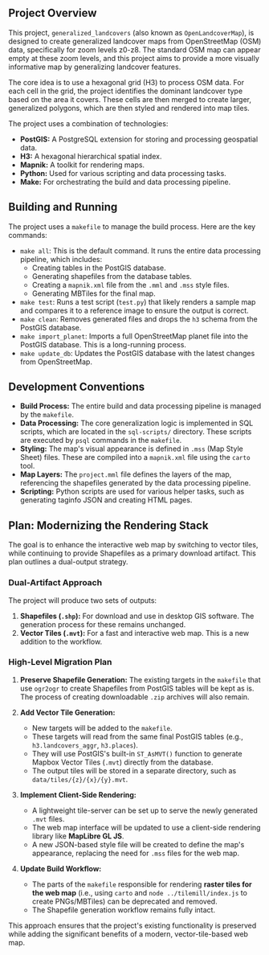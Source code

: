 ## Project Overview

This project, `generalized_landcovers` (also known as `OpenLandcoverMap`), is designed to create generalized landcover maps from OpenStreetMap (OSM) data, specifically for zoom levels z0-z8. The standard OSM map can appear empty at these zoom levels, and this project aims to provide a more visually informative map by generalizing landcover features.

The core idea is to use a hexagonal grid (H3) to process OSM data. For each cell in the grid, the project identifies the dominant landcover type based on the area it covers. These cells are then merged to create larger, generalized polygons, which are then styled and rendered into map tiles.

The project uses a combination of technologies:

*   **PostGIS:** A PostgreSQL extension for storing and processing geospatial data.
*   **H3:** A hexagonal hierarchical spatial index.
*   **Mapnik:** A toolkit for rendering maps.
*   **Python:** Used for various scripting and data processing tasks.
*   **Make:** For orchestrating the build and data processing pipeline.

## Building and Running

The project uses a `makefile` to manage the build process. Here are the key commands:

*   `make all`: This is the default command. It runs the entire data processing pipeline, which includes:
    *   Creating tables in the PostGIS database.
    *   Generating shapefiles from the database tables.
    *   Creating a `mapnik.xml` file from the `.mml` and `.mss` style files.
    *   Generating MBTiles for the final map.
*   `make test`: Runs a test script (`test.py`) that likely renders a sample map and compares it to a reference image to ensure the output is correct.
*   `make clean`: Removes generated files and drops the `h3` schema from the PostGIS database.
*   `make import_planet`: Imports a full OpenStreetMap planet file into the PostGIS database. This is a long-running process.
*   `make update_db`: Updates the PostGIS database with the latest changes from OpenStreetMap.

## Development Conventions

*   **Build Process:** The entire build and data processing pipeline is managed by the `makefile`.
*   **Data Processing:** The core generalization logic is implemented in SQL scripts, which are located in the `sql-scripts/` directory. These scripts are executed by `psql` commands in the `makefile`.
*   **Styling:** The map's visual appearance is defined in `.mss` (Map Style Sheet) files. These are compiled into a `mapnik.xml` file using the `carto` tool.
*   **Map Layers:** The `project.mml` file defines the layers of the map, referencing the shapefiles generated by the data processing pipeline.
*   **Scripting:** Python scripts are used for various helper tasks, such as generating taginfo JSON and creating HTML pages.

## Plan: Modernizing the Rendering Stack

The goal is to enhance the interactive web map by switching to vector tiles, while continuing to provide Shapefiles as a primary download artifact. This plan outlines a dual-output strategy.

### Dual-Artifact Approach

The project will produce two sets of outputs:
1.  **Shapefiles (`.shp`):** For download and use in desktop GIS software. The generation process for these remains unchanged.
2.  **Vector Tiles (`.mvt`):** For a fast and interactive web map. This is a new addition to the workflow.

### High-Level Migration Plan

1.  **Preserve Shapefile Generation:** The existing targets in the `makefile` that use `ogr2ogr` to create Shapefiles from PostGIS tables will be kept as is. The process of creating downloadable `.zip` archives will also remain.

2.  **Add Vector Tile Generation:**
    *   New targets will be added to the `makefile`.
    *   These targets will read from the same final PostGIS tables (e.g., `h3.landcovers_aggr`, `h3.places`).
    *   They will use PostGIS's built-in `ST_AsMVT()` function to generate Mapbox Vector Tiles (`.mvt`) directly from the database.
    *   The output tiles will be stored in a separate directory, such as `data/tiles/{z}/{x}/{y}.mvt`.

3.  **Implement Client-Side Rendering:**
    *   A lightweight tile-server can be set up to serve the newly generated `.mvt` files.
    *   The web map interface will be updated to use a client-side rendering library like **MapLibre GL JS**.
    *   A new JSON-based style file will be created to define the map's appearance, replacing the need for `.mss` files for the web map.

4.  **Update Build Workflow:**
    *   The parts of the `makefile` responsible for rendering **raster tiles for the web map** (i.e., using `carto` and `node ../tilemill/index.js` to create PNGs/MBTiles) can be deprecated and removed.
    *   The Shapefile generation workflow remains fully intact.

This approach ensures that the project's existing functionality is preserved while adding the significant benefits of a modern, vector-tile-based web map.